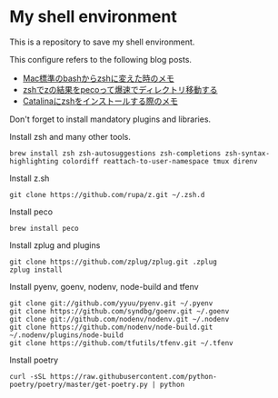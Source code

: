 # My shell environment
This is a repository to save my shell environment.


This configure refers to the following blog posts.

- [Mac標準のbashからzshに変えた時のメモ](https://qiita.com/akashima/items/bdcde778644086533ade)
- [zshでzの結果をpecoって爆速でディレクトリ移動する](https://qiita.com/maxmellon/items/23325c22581e9187639e)
- [Catalinaにzshをインストールする際のメモ](https://qiita.com/yshishido/items/f85902c6039f07d07d48)

Don't forget to install mandatory plugins and libraries.

Install zsh and many other tools.

```brew install zsh zsh-autosuggestions zsh-completions zsh-syntax-highlighting colordiff reattach-to-user-namespace tmux direnv```

Install z.sh

```git clone https://github.com/rupa/z.git ~/.zsh.d```

Install peco

```brew install peco```

Install zplug and plugins

```
git clone https://github.com/zplug/zplug.git .zplug
zplug install
```

Install pyenv, goenv, nodenv, node-build and tfenv

```
git clone git://github.com/yyuu/pyenv.git ~/.pyenv
git clone https://github.com/syndbg/goenv.git ~/.goenv
git clone git://github.com/nodenv/nodenv.git ~/.nodenv
git clone https://github.com/nodenv/node-build.git ~/.nodenv/plugins/node-build
git clone https://github.com/tfutils/tfenv.git ~/.tfenv
```

Install poetry

```
curl -sSL https://raw.githubusercontent.com/python-poetry/poetry/master/get-poetry.py | python
```
